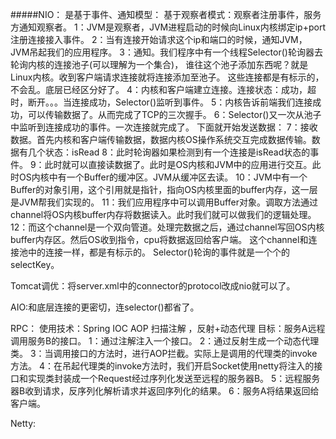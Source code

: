 #####NIO：
是基于事件、通知模型：
基于观察者模式：观察者注册事件，服务方通知观察者。
1：JVM是观察者，JVM进程启动的时候向Linux内核绑定ip+port注册连接接入事件。
2：当有连接开始请求这个ip和端口的时候，通知JVM，JVM吊起我们的应用程序。
3：通知。我们程序中有一个线程Selector()轮询器去轮询内核的连接池子(可以理解为一个集合)，
谁往这个池子添加东西呢？就是Linux内核。收到客户端请求连接就将连接添加至池子。
这些连接都是有标示的，不会乱。底层已经区分好了。
4：内核和客户端建立连接。连接状态：成功，超时，断开。。。当连接成功，Selector()监听到事件。
5：内核告诉前端我们连接成功，可以传输数据了。从而完成了TCP的三次握手。
6：Selector()又一次从池子中监听到连接成功的事件。一次连接就完成了。
下面就开始发送数据：
7：接收数据。首先内核和客户端传输数据，数据内核OS操作系统交互完成数据传输。数据有几个状态：isRead
8：此时轮询器如果检测到有一个连接是isRead状态的事件。
9：此时就可以直接读数据了。此时是OS内核和JVM中的应用进行交互。此时OS内核中有一个Buffer的缓冲区。JVM从缓冲区去读。
10：JVM中有一个Buffer的对象引用，这个引用就是指针，指向OS内核里面的buffer内存，这一层是JVM帮我们实现的。
11：我们应用程序中可以调用Buffer对象。调取方法通过channel将OS内核buffer内存将数据读入。此时我们就可以做我们的逻辑处理。
12：而这个channel是一个双向管道。处理完数据之后，通过channel写回OS内核buffer内存区。然后OS收到指令，cpu将数据返回给客户端。
这个channel和连接池中的连接一样，都是有标示的。
Selector()轮询的事件就是一个个的selectKey。

Tomcat调优：将server.xml中的connector的protocol改成nio就可以了。

AIO:和底层连接的更密切，连selector()都省了。

RPC：
使用技术：Spring IOC AOP 扫描注解 ，反射+动态代理
目标：服务A远程调用服务B的接口。
1：通过注解注入一个接口。
2：通过反射生成一个动态代理类。
3：当调用接口的方法时，进行AOP拦截。实际上是调用的代理类的invoke方法。
4：在吊起代理类的invoke方法时，我们开启Socket使用netty将注入的接口和实现类封装成一个Request经过序列化发送至远程的服务器B。
5：远程服务器B收到请求，反序列化解析请求并返回序列化的结果。
6：服务A将结果返回给客户端。

Netty:



























